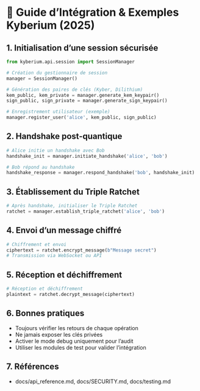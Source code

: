# 🤝 Guide d’Intégration & Exemples Kyberium (2025)

## 1. Initialisation d’une session sécurisée
```python
from kyberium.api.session import SessionManager

# Création du gestionnaire de session
manager = SessionManager()

# Génération des paires de clés (Kyber, Dilithium)
kem_public, kem_private = manager.generate_kem_keypair()
sign_public, sign_private = manager.generate_sign_keypair()

# Enregistrement utilisateur (exemple)
manager.register_user('alice', kem_public, sign_public)
```

## 2. Handshake post-quantique
```python
# Alice initie un handshake avec Bob
handshake_init = manager.initiate_handshake('alice', 'bob')

# Bob répond au handshake
handshake_response = manager.respond_handshake('bob', handshake_init)
```

## 3. Établissement du Triple Ratchet
```python
# Après handshake, initialiser le Triple Ratchet
ratchet = manager.establish_triple_ratchet('alice', 'bob')
```

## 4. Envoi d’un message chiffré
```python
# Chiffrement et envoi
ciphertext = ratchet.encrypt_message(b"Message secret")
# Transmission via WebSocket ou API
```

## 5. Réception et déchiffrement
```python
# Réception et déchiffrement
plaintext = ratchet.decrypt_message(ciphertext)
```

## 6. Bonnes pratiques
- Toujours vérifier les retours de chaque opération
- Ne jamais exposer les clés privées
- Activer le mode debug uniquement pour l’audit
- Utiliser les modules de test pour valider l’intégration

## 7. Références
- docs/api_reference.md, docs/SECURITY.md, docs/testing.md 
